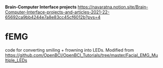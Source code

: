 **Brain-Computer Interface projects**
https://navaratna.notion.site/Brain-Computer-Interface-projects-and-articles-2021-22-65692ca9bb4244e7a8e83cc45cf6012b?pvs=4



# fEMG
code for converting smiling + frowning into LEDs. Modified from https://github.com/OpenBCI/OpenBCI_Tutorials/tree/master/Facial_EMG_Multiple_LEDs
